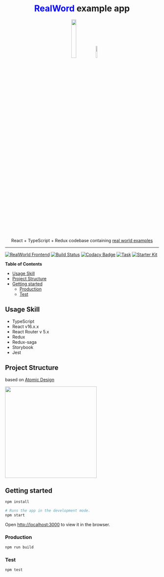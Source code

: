 <div align="center">
  <h1><span style="color: blue;">RealWord</span> example app</h1>
  <img src="https://salgum1114.github.io/static/images/covers/react_typescript.png" width="18%"/>
  <img src="https://miro.medium.com/max/1400/0*U2DmhXYumRyXH6X1.png" width="10%"/>
 
  React + TypeScript + Redux codebase containing [real world examples](https://github.com/gothinkster/realworld)

</div>

<hr />

[![RealWorld Frontend](https://img.shields.io/badge/realworld-frontend-orange.svg)](http://realworld.io)
[![Build Status](https://travis-ci.com/gloriaJun/react-ts-realworld-example-app.svg?branch=master)](https://travis-ci.com/gloriaJun/react-ts-realworld-example-app)
[![Codacy Badge](https://api.codacy.com/project/badge/Grade/9076a84b3d184978ab348b901f435920)](https://www.codacy.com/app/pureainu/react-ts-realworld-example-app?utm_source=github.com&utm_medium=referral&utm_content=gloriaJun/react-ts-realworld-example-app&utm_campaign=Badge_Grade)
[![Task](https://img.shields.io/badge/%F0%9F%92%A1-task-CD9523.svg?style=flat-square)](https://github.com/gloriaJun/react-ts-realworld-example-app/issues)
[![Starter Kit](https://img.shields.io/badge/%F0%9F%93%94-starterKit-ff615b.svg?style=flat-square)](https://github.com/gothinkster/realworld-starter-kit)

<!-- START doctoc -->
<!-- generated by 'https://magnetikonline.github.io/markdown-toc-generate/' -->

**Table of Contents**

- [Usage Skill](#usage-skill)
- [Project Structure](#project-structure)
- [Getting started](#getting-started)
  - [Production](#production)
  - [Test](#test)

<!-- END doctoc -->

## Usage Skill

- TypeScript
- React v16.x.x
- React Router v 5.x
- Redux
- Redux-saga
- Storybook
- Jest

## Project Structure

based on [Atomic Design](http://bradfrost.com/blog/post/atomic-web-design/)

<img src="https://cdn-images-1.medium.com/max/1600/1*m2fb_YCpY3WUJxKNUjLPdA.png" height="300px">

## Getting started

```bash
npm install

# Runs the app in the development mode.
npm start
```

Open [http://localhost:3000](http://localhost:3000) to view it in the browser.

### Production

```bash
npm run build
```

### Test

```bash
npm test
```
